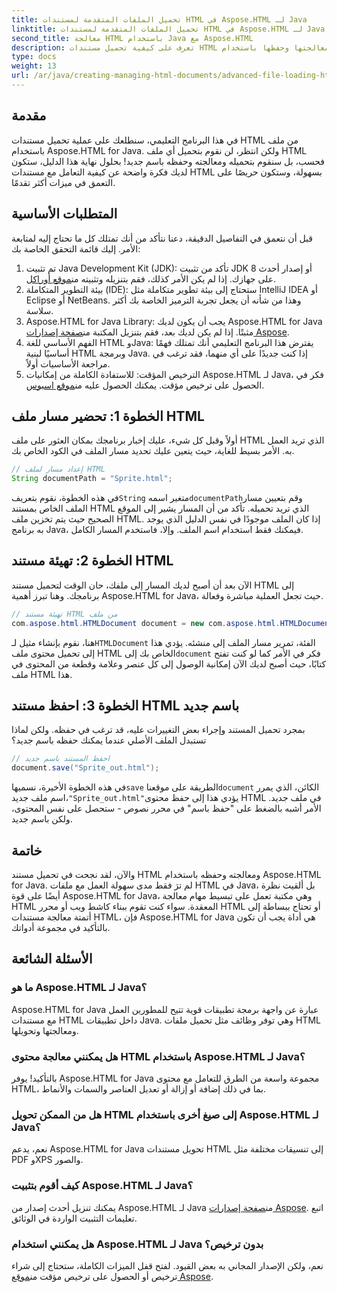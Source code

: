 ```yaml
---
title: تحميل الملفات المتقدمة لمستندات HTML في Aspose.HTML لـ Java
linktitle: تحميل الملفات المتقدمة لمستندات HTML في Aspose.HTML لـ Java
second_title: معالجة HTML باستخدام Java مع Aspose.HTML
description: تعرف على كيفية تحميل مستندات HTML ومعالجتها وحفظها باستخدام Aspose.HTML for Java في هذا الدليل التفصيلي. قم بإلغاء قفل معالجة HTML المتقدمة في مشاريع Java الخاصة بك.
type: docs
weight: 13
url: /ar/java/creating-managing-html-documents/advanced-file-loading-html-documents/
---
```

## مقدمة
في هذا البرنامج التعليمي، سنطلعك على عملية تحميل مستندات HTML من ملف باستخدام Aspose.HTML for Java. ولكن انتظر، لن نقوم بتحميل أي ملف HTML فحسب، بل سنقوم بتحميله ومعالجته وحفظه باسم جديد! بحلول نهاية هذا الدليل، ستكون لديك فكرة واضحة عن كيفية التعامل مع مستندات HTML بسهولة، وستكون حريصًا على التعمق في ميزات أكثر تقدمًا.
## المتطلبات الأساسية
قبل أن نتعمق في التفاصيل الدقيقة، دعنا نتأكد من أنك تمتلك كل ما تحتاج إليه لمتابعة الأمر. إليك قائمة التحقق الخاصة بك:
1.  تم تثبيت Java Development Kit (JDK): تأكد من تثبيت JDK 8 أو إصدار أحدث على جهازك. إذا لم يكن الأمر كذلك، فقم بتنزيله وتثبيته من[موقع أوراكل](https://www.oracle.com/java/technologies/javase-downloads.html).
2. بيئة التطوير المتكاملة (IDE): ستحتاج إلى بيئة تطوير متكاملة مثل IntelliJ IDEA أو Eclipse أو NetBeans. وهذا من شأنه أن يجعل تجربة الترميز الخاصة بك أكثر سلاسة.
3.  Aspose.HTML for Java Library: يجب أن يكون لديك Aspose.HTML for Java مثبتًا. إذا لم يكن لديك بعد، فقم بتنزيل المكتبة من[صفحة إصدارات Aspose](https://releases.aspose.com/html/java/).
4. الفهم الأساسي للغة HTML وJava: يفترض هذا البرنامج التعليمي أنك تمتلك فهمًا أساسيًا لبنية HTML وبرمجة Java. إذا كنت جديدًا على أي منهما، فقد ترغب في مراجعة الأساسيات أولاً.
5.  الترخيص المؤقت: للاستفادة الكاملة من إمكانيات Aspose.HTML لـ Java، فكر في الحصول على ترخيص مؤقت. يمكنك الحصول عليه من[موقع اسبوس](https://purchase.aspose.com/temporary-license/).

## الخطوة 1: تحضير مسار ملف HTML
أولاً وقبل كل شيء، عليك إخبار برنامجك بمكان العثور على ملف HTML الذي تريد العمل به. الأمر بسيط للغاية، حيث يتعين عليك تحديد مسار الملف في الكود الخاص بك.
```java
// إعداد مسار لملف HTML
String documentPath = "Sprite.html";
```
 في هذه الخطوة، نقوم بتعريف`String` متغير اسمه`documentPath`وقم بتعيين مسار الملف الخاص بمستند HTML الذي تريد تحميله. تأكد من أن المسار يشير إلى الموقع الصحيح حيث يتم تخزين ملف HTML. إذا كان الملف موجودًا في نفس الدليل الذي يوجد به برنامج Java، فيمكنك فقط استخدام اسم الملف. وإلا، فاستخدم المسار الكامل.
## الخطوة 2: تهيئة مستند HTML
الآن بعد أن أصبح لديك المسار إلى ملفك، حان الوقت لتحميل مستند HTML إلى برنامجك. وهنا تبرز أهمية Aspose.HTML for Java، حيث تجعل العملية مباشرة وفعالة.
```java
// تهيئة مستند HTML من ملف
com.aspose.html.HTMLDocument document = new com.aspose.html.HTMLDocument(documentPath);
```
 هنا، نقوم بإنشاء مثيل لـ`HTMLDocument` الفئة، تمرير مسار الملف إلى منشئه. يؤدي هذا إلى تحميل محتوى ملف HTML الخاص بك إلى`document` فكر في الأمر كما لو كنت تفتح كتابًا، حيث أصبح لديك الآن إمكانية الوصول إلى كل عنصر وعلامة وقطعة من المحتوى في ملف HTML هذا.
## الخطوة 3: احفظ مستند HTML باسم جديد
بمجرد تحميل المستند وإجراء بعض التغييرات عليه، قد ترغب في حفظه. ولكن لماذا تستبدل الملف الأصلي عندما يمكنك حفظه باسم جديد؟
```java
// احفظ المستند باسم جديد
document.save("Sprite_out.html");
```
 في هذه الخطوة الأخيرة، نسميها`save` الطريقة على موقعنا`document` الكائن، الذي يمرر اسم ملف جديد،`"Sprite_out.html"`يؤدي هذا إلى حفظ محتوى HTML في ملف جديد. الأمر أشبه بالضغط على "حفظ باسم" في محرر نصوص - ستحصل على نفس المحتوى، ولكن باسم جديد.
## خاتمة
والآن، لقد نجحت في تحميل مستند HTML ومعالجته وحفظه باستخدام Aspose.HTML for Java. لم ترَ فقط مدى سهولة العمل مع ملفات HTML في Java، بل ألقيت نظرة أيضًا على قوة Aspose.HTML for Java، وهي مكتبة تعمل على تبسيط مهام معالجة HTML المعقدة.
سواء كنت تقوم ببناء كاشط ويب أو محرر HTML أو تحتاج ببساطة إلى أتمتة معالجة مستندات HTML، فإن Aspose.HTML for Java هي أداة يجب أن تكون بالتأكيد في مجموعة أدواتك.
## الأسئلة الشائعة
### ما هو Aspose.HTML لـ Java؟
Aspose.HTML for Java عبارة عن واجهة برمجة تطبيقات قوية تتيح للمطورين العمل مع مستندات HTML داخل تطبيقات Java. وهي توفر وظائف مثل تحميل ملفات HTML ومعالجتها وتحويلها.
### هل يمكنني معالجة محتوى HTML باستخدام Aspose.HTML لـ Java؟
بالتأكيد! يوفر Aspose.HTML for Java مجموعة واسعة من الطرق للتعامل مع محتوى HTML، بما في ذلك إضافة أو إزالة أو تعديل العناصر والسمات والأنماط.
### هل من الممكن تحويل HTML إلى صيغ أخرى باستخدام Aspose.HTML لـ Java؟
نعم، يدعم Aspose.HTML for Java تحويل مستندات HTML إلى تنسيقات مختلفة مثل PDF وXPS والصور.
### كيف أقوم بتثبيت Aspose.HTML لـ Java؟
 يمكنك تنزيل أحدث إصدار من Aspose.HTML لـ Java من[صفحة إصدارات Aspose](https://releases.aspose.com/html/java/). اتبع تعليمات التثبيت الواردة في الوثائق.
### هل يمكنني استخدام Aspose.HTML لـ Java بدون ترخيص؟
 نعم، ولكن الإصدار المجاني به بعض القيود. لفتح قفل الميزات الكاملة، ستحتاج إلى شراء ترخيص أو الحصول على ترخيص مؤقت من[موقع Aspose](https://purchase.aspose.com/temporary-license/).
